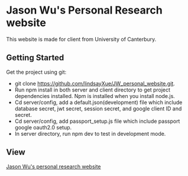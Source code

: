 # Jason Wu's Personal Research website

This website is made for client from University of Canterbury.

## Getting Started

Get the project using git:

- git clone https://github.com/lindsayXue/JW_personal_website.git.
- Run npm install in both server and client directory to get project dependencies installed. Npm is installed when you install node.js.
- Cd server/config, add a default.json(development) file which include database secret, jwt secret, session secret, and google client ID and secret.
- Cd server/config, add passport_setup.js file which include passport google oauth2.0 setup.
- In server directory, run npm dev to test in development mode.

## View

[Jason Wu's personal research website](https://yuanjiewu.me)
